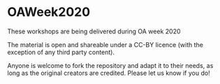 # OAWeek2020

These workshops are being delivered during OA week 2020

The material is open and shareable under a CC-BY licence (with the exception of any third party content).

Anyone is welcome to fork the repository and adapt it to their needs, as long as the original creators are credited. Please let us know if you do!
